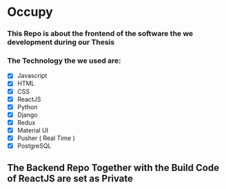 # Occupy

### This Repo is about the frontend of the software the we development during our Thesis

### The Technology the we used are:

- [x] Javascript
- [x] HTML
- [x] CSS
- [x] ReactJS
- [x] Python
- [x] Django
- [x] Redux
- [x] Material UI
- [x] Pusher ( Real Time )
- [x] PostgreSQL

## The Backend Repo Together with the Build Code of ReactJS are set as Private
